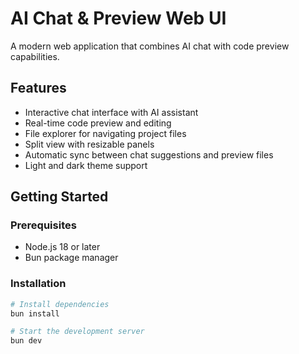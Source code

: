 # AI Chat & Preview Web UI

A modern web application that combines AI chat with code preview capabilities.

## Features

- Interactive chat interface with AI assistant
- Real-time code preview and editing
- File explorer for navigating project files
- Split view with resizable panels
- Automatic sync between chat suggestions and preview files
- Light and dark theme support

## Getting Started

### Prerequisites

- Node.js 18 or later
- Bun package manager

### Installation

```bash
# Install dependencies
bun install

# Start the development server
bun dev
